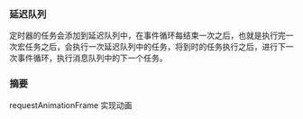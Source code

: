 ### 延迟队列
定时器的任务会添加到延迟队列中，在事件循环每结束一次之后，也就是执行完一次宏任务之后，会执行一次延迟队列中的任务，将到时的任务执行之后，进行下一次事件循环，执行消息队列中的下一个任务。

### 摘要
requestAnimationFrame 实现动画